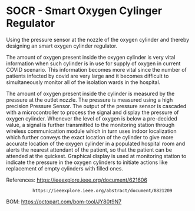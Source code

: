 # SOCR - Smart Oxygen Cylinger Regulator
Using the pressure sensor at the nozzle of the oxygen cylinder and thereby designing an smart oxygen cylinder regulator.

The amount of oxygen present inside the oxygen cylinder is very vital information when such cylinder is in use for supply of oxygen in current COVID scenario. This information becomes more vital since the number of patients infected by covid are very large and it becomes difficult to simultaneously monitor all of the isolation wards in the hospital.

The amount of oxygen present inside the cylinder is measured by the pressure at the outlet nozzle. The pressure is measured using a high precision Pressure Sensor. The output of the pressure sensor is cascaded with a microcontroller to process the signal and display the pressure of oxygen cylinder. Whenever the level of oxygen is below a pre-decided value, a signal is further transmitted to the monitoring station through wireless communication module which in turn uses indoor localization which further conveys the exact location of the cylinder to give more accurate location of the oxygen cylinder in a populated hospital room and alerts the nearest attendant of the patient, so that the patient can be attended at the quickest. Graphical display is used at monitoring station to indicate the pressure in the oxygen cylinders to initiate actions like replacement of empty cylinders with filled ones.

References: 	https://ieeexplore.ieee.org/document/621606

              https://ieeexplore.ieee.org/abstract/document/8821209 


BOM: 		https://octopart.com/bom-tool/JY80t9N7 


